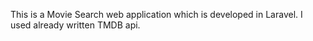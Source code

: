 This is a Movie Search web application which is developed in Laravel. I used already written TMDB api. 
